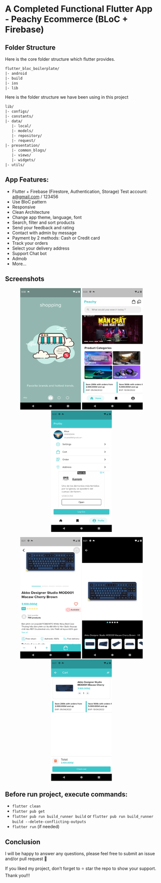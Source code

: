 # A Completed Functional Flutter App - Peachy Ecommerce  (BLoC + Firebase)


## Folder Structure
Here is the core folder structure which flutter provides.

```
flutter_bloc_boilerplate/
|- android
|- build
|- ios
|- lib
```

Here is the folder structure we have been using in this project

```
lib/
|- configs/
|- constants/
|- data/
   |- local/
   |- models/
   |- repository/
   |- request/
|- presentation/
   |- common_blogs/
   |- views/
   |- widgets/
|- utils/
```

## App Features:
* Flutter + Firebase (Firestore, Authentication, Storage)
  Test account: a@gmail.com / 123456
* Use BloC pattern
* Responsive
* Clean Architecture
* Change app theme, language, font
* Search, filter and sort products
* Send your feedback and rating
* Contact with admin by message
* Payment by 2 methods: Cash or Credit card
* Track your orders
* Select your delivery address
* Support Chat bot
* Admob
* More...

## Screenshots

   <p align="center">
   <img src="screenshots/intro.png" height = "400" width="200"> <img src="screenshots/home.png" height = "400" width="200">
    <img src="screenshots/profile.png" height = "400" width="200">
   </p>

   <p align="center">
   <img src="screenshots/detail.png" height = "400" width="200"> <img src="screenshots/image_detail.png" height = "400" width="200">
    <img src="screenshots/cart.png" height = "400" width="200">
   </p>


## Before run project, execute commands:
- `flutter clean`
- `flutter pub get`
- `flutter pub run build_runner build` or `flutter pub run build_runner build --delete-conflicting-outputs`
- `flutter run` (if needed)

## Conclusion
I will be happy to answer any questions, please feel free to submit an issue and/or pull request 🙂

If you liked my project, don’t forget to ⭐ star the repo to show your support.
Thank you!!!
